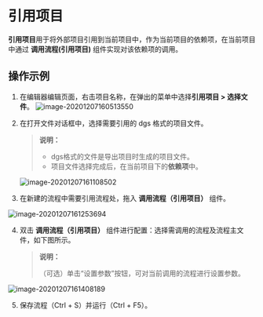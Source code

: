 # 引用项目

**引用项目**用于将外部项目引用到当前项目中，作为当前项目的依赖项，在当前项目中通过 **调用流程(引用项目)** 组件实现对该依赖项的调用。

## 操作示例

   1. 在编辑器编辑页面，右击项目名称，在弹出的菜单中选择**引用项目 > 选择文件**。
      ![image-20201207160513550](https://docimages.blob.core.chinacloudapi.cn/images/Activities/image-20201207160513550.png)


2. 在打开文件对话框中，选择需要引用的 dgs 格式的项目文件。

   > **说明：**
   >
   > - dgs格式的文件是导出项目时生成的项目文件。
   > - 项目文件选择完成后，在当前项目下的**依赖项**中。

   ![image-20201207161108502](https://docimages.blob.core.chinacloudapi.cn/images/Activities/image-20201207161108502.png)

3. 在新建的流程中需要引用流程处，拖入 **调用流程（引用项目）** 组件。

![image-20201207161253694](https://docimages.blob.core.chinacloudapi.cn/images/Activities/image-20201207161253694.png)

4. 双击 **调用流程（引用项目）** 组件进行配置：选择需调用的流程及流程主文件，如下图所示。
   > **说明：**
   >
   > （可选）单击“设置参数”按钮，可对当前调用的流程进行设置参数。

![image-20201207161408189](https://docimages.blob.core.chinacloudapi.cn/images/Activities/image-20201207161408189.png)


5. 保存流程（Ctrl + S）并运行（Ctrl + F5）。